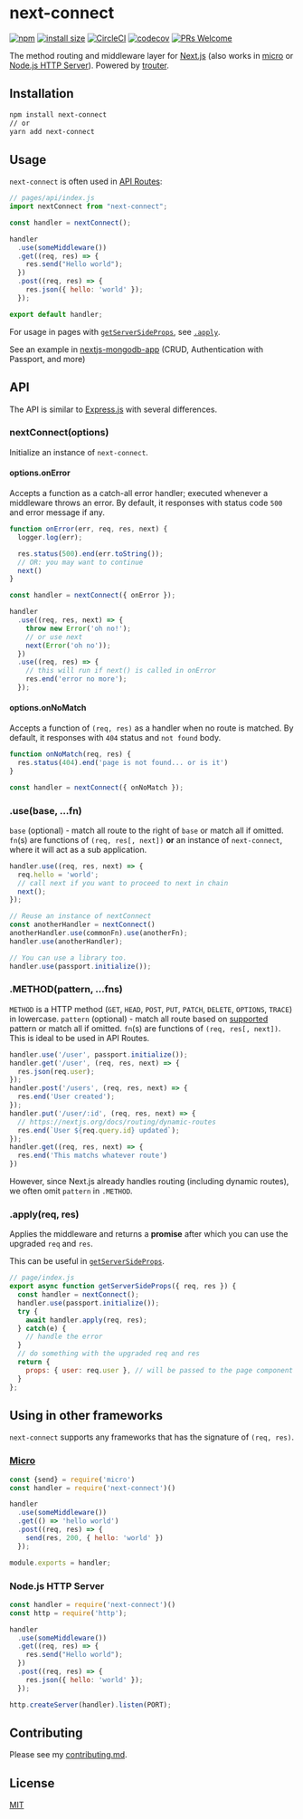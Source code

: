 # next-connect

[![npm](https://badgen.net/npm/v/next-connect)](https://www.npmjs.com/package/next-connect)
[![install size](https://packagephobia.now.sh/badge?p=next-connect)](https://packagephobia.now.sh/result?p=next-connect)
[![CircleCI](https://circleci.com/gh/hoangvvo/next-connect.svg?style=svg)](https://circleci.com/gh/hoangvvo/next-connect)
[![codecov](https://codecov.io/gh/hoangvvo/next-connect/branch/master/graph/badge.svg)](https://codecov.io/gh/hoangvvo/next-connect)
[![PRs Welcome](https://badgen.net/badge/PRs/welcome/ff5252)](CONTRIBUTING.md)

The method routing and middleware layer for [Next.js](https://nextjs.org/) (also works in [micro](https://github.com/zeit/micro) or [Node.js HTTP Server](https://nodejs.org/api/http.html)). Powered by [trouter](https://github.com/lukeed/trouter).

## Installation

```sh
npm install next-connect
// or
yarn add next-connect
```

## Usage

`next-connect` is often used in [API Routes](https://nextjs.org/docs/api-routes/introduction):

```javascript
// pages/api/index.js
import nextConnect from "next-connect";

const handler = nextConnect();

handler
  .use(someMiddleware())
  .get((req, res) => {
    res.send("Hello world");
  })
  .post((req, res) => {
    res.json({ hello: 'world' });
  });

export default handler;
```

For usage in pages with [`getServerSideProps`](https://nextjs.org/docs/basic-features/data-fetching#getserversideprops-server-side-rendering), see [`.apply`](#applyreq-res).

See an example in [nextjs-mongodb-app](https://github.com/hoangvvo/nextjs-mongodb-app) (CRUD, Authentication with Passport, and more)

## API

The API is similar to [Express.js](https://github.com/expressjs/express) with several differences.

### nextConnect(options)

Initialize an instance of `next-connect`.

#### options.onError

Accepts a function as a catch-all error handler; executed whenever a middleware throws an error.
By default, it responses with status code `500` and error message if any.

```javascript
function onError(err, req, res, next) {
  logger.log(err);

  res.status(500).end(err.toString());
  // OR: you may want to continue
  next()
}

const handler = nextConnect({ onError });

handler
  .use((req, res, next) => {
    throw new Error('oh no!');
    // or use next
    next(Error('oh no'));
  })
  .use((req, res) => {
    // this will run if next() is called in onError
    res.end('error no more');
  });
```

#### options.onNoMatch

Accepts a function of `(req, res)` as a handler when no route is matched.
By default, it responses with `404` status and `not found` body.

```javascript
function onNoMatch(req, res) {
  res.status(404).end('page is not found... or is it')
}

const handler = nextConnect({ onNoMatch });
```

### .use(base, ...fn)

`base` (optional) - match all route to the right of `base` or match all if omitted.
`fn`(s) are functions of `(req, res[, next])` **or** an instance of `next-connect`, where it will act as a sub application.

```javascript
handler.use((req, res, next) => {
  req.hello = 'world';
  // call next if you want to proceed to next in chain
  next();
});

// Reuse an instance of nextConnect
const anotherHandler = nextConnect()
anotherHandler.use(commonFn).use(anotherFn);
handler.use(anotherHandler);

// You can use a library too.
handler.use(passport.initialize());
```

### .METHOD(pattern, ...fns)

`METHOD` is a HTTP method (`GET`, `HEAD`, `POST`, `PUT`, `PATCH`, `DELETE`, `OPTIONS`, `TRACE`) in lowercase.
`pattern` (optional) - match all route based on [supported](https://github.com/lukeed/trouter#pattern) pattern or match all if omitted.
`fn`(s) are functions of `(req, res[, next])`. This is ideal to be used in API Routes.

```javascript
handler.use('/user', passport.initialize());
handler.get('/user', (req, res, next) => {
  res.json(req.user);
});
handler.post('/users', (req, res, next) => {
  res.end('User created');
});
handler.put('/user/:id', (req, res, next) => {
  // https://nextjs.org/docs/routing/dynamic-routes
  res.end(`User ${req.query.id} updated`);
});
handler.get((req, res, next) => {
  res.end('This matchs whatever route')
})
```

However, since Next.js already handles routing (including dynamic routes), we often omit `pattern` in `.METHOD`.

### .apply(req, res)

Applies the middleware and returns a **promise** after which you can use the upgraded `req` and `res`.

This can be useful in [`getServerSideProps`](https://nextjs.org/docs/basic-features/data-fetching#getserversideprops-server-side-rendering).

```javascript
// page/index.js
export async function getServerSideProps({ req, res }) {
  const handler = nextConnect();
  handler.use(passport.initialize());
  try {
    await handler.apply(req, res);
  } catch(e) {
    // handle the error
  }
  // do something with the upgraded req and res
  return {
    props: { user: req.user }, // will be passed to the page component as props
  }
};
```

## Using in other frameworks

`next-connect` supports any frameworks that has the signature of `(req, res)`.

### [Micro](https://github.com/zeit/micro)

```javascript
const {send} = require('micro')
const handler = require('next-connect')()

handler
  .use(someMiddleware())
  .get(() => 'hello world')
  .post((req, res) => {
    send(res, 200, { hello: 'world' })
  });

module.exports = handler;
```

### Node.js HTTP Server

```javascript
const handler = require('next-connect')()
const http = require('http');

handler
  .use(someMiddleware())
  .get((req, res) => {
    res.send("Hello world");
  })
  .post((req, res) => {
    res.json({ hello: 'world' });
  });

http.createServer(handler).listen(PORT);
```

## Contributing

Please see my [contributing.md](CONTRIBUTING.md).

## License

[MIT](LICENSE)
